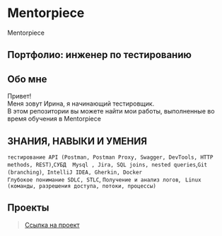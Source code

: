 # Mentorpiece
Mentorpiece
## Портфолио: инженер по тестированию

## Обо мне 
Привет!
<br>
Меня зовут Ирина, я начинающий тестировщик. <br>
В этом репозитории вы можете найти мои работы, выполненные во время обучения в Mentorpiece
<br>

## ЗНАНИЯ, НАВЫКИ И УМЕНИЯ
``тестирование API (Postman, Postman Proxy, Swagger, DevTools, HTTP methods, REST)``,``СУБД  Mysql , Jira, SQL joins, nested queries``,``Git (branching)``,`` IntelliJ IDEA, Gherkin, Docker`` <br>
``Глубокое понимание SDLC, STLC``,  ``Получение и анализ логов``, `` Linux (команды, разрешения доступа, потоки, процессы)``

## Проекты
> <a href="(https://github.com/irapapara/Mentorpiece/tree/main/1%20Relational%20Databases)">Ссылка на проект</a>

